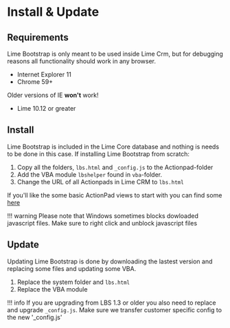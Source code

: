 # Install & Update
## Requirements

Lime Bootstrap is only meant to be used inside Lime Crm, but for debugging reasons all functionality should work in any browser.

*	Internet Explorer 11
*   Chrome 59+

Older versions of IE __won't__ work!

*	Lime 10.12 or greater

## Install
Lime Bootstrap is included in the Lime Core database and nothing is needs to be done in this case. If installing Lime Bootstrap from scratch:

1.	Copy all the folders, `lbs.html` and `_config.js` to the Actionpad-folder
2.	Add the VBA module `lbshelper` found in `vba`-folder.
3.	Change the URL of all Actionpads in Lime CRM to `lbs.html`

If you'll like the some basic ActionPad views to start with you can find some [here](https://github.com/Lundalogik/LimeBootstrapBaseActionpads)

!!! warning
    Please note that Windows sometimes blocks dowloaded javascript files. Make sure to right click and unblock javascript files

## Update
Updating Lime Bootstrap is done by downloading the lastest version and replacing some files and updating some VBA.

1.	Replace the system folder and `lbs.html`
2.	Replace the VBA module

!!! info
    If you are upgrading from LBS 1.3 or older you also need to replace and upgrade `_config.js`. Make sure we transfer customer specific     config to the new '_config.js'


